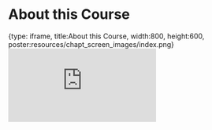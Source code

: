# About this Course
 
{type: iframe, title:About this Course, width:800, height:600, poster:resources/chapt_screen_images/index.png}
![](http://hutchdatascience.org/Containers_for_Scientists/index.html)
 

 
